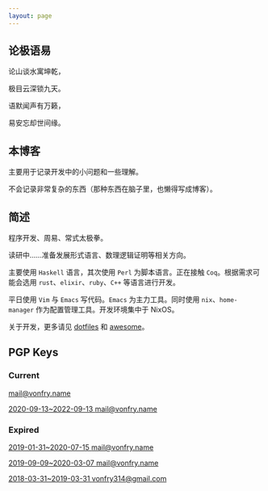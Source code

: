 ```yaml
---
layout: page
---
```


## 论极语易

论山谈水寓坤乾，

极目云深锁九天。

语默闻声有万籁，

易安忘却世间缘。

## 本博客

主要用于记录开发中的小问题和一些理解。

不会记录非常复杂的东西（那种东西在脑子里，也懒得写成博客）。

## 简述

程序开发、周易、常式太极拳。

读研中……准备发展形式语言、数理逻辑证明等相关方向。

主要使用 `Haskell` 语言，其次使用 `Perl` 为脚本语言。正在接触 `Coq`。根据需求可能会选用 `rust`、`elixir`、`ruby`、`C++` 等语言进行开发。

平日使用 `Vim` 与 `Emacs` 写代码。`Emacs` 为主力工具。同时使用 `nix`、`home-manager` 作为配置管理工具。开发环境集中于 NixOS。

关于开发，更多请见 [dotfiles](https://gitlab.com/Vonfry/dotfiles) 和 [awesome](https://gitlab.com/Vonfry/awesome)。

## PGP Keys

### Current
[mail@vonfry.name](https://keys.openpgp.org/search?q=mail%40vonfry.name)

[2020-09-13~2022-09-13 mail@vonfry.name](https://keys.openpgp.org/search?q=EFE575DBE5AF69DC08A6B334EACFFD3C2B494F13)

### Expired

[2019-01-31~2020-07-15 mail@vonfry.name](https://keys.openpgp.org/search?q=7CEA08AE02E6F76F)

[2019-09-09~2020-03-07 mail@vonfry.name](https://keys.openpgp.org/search?q=80763355C0BF6934)

[2018-03-31~2019-03-31 vonfry314@gmail.com](https://keys.openpgp.org/search?q=7FC96CE000223B1C)
